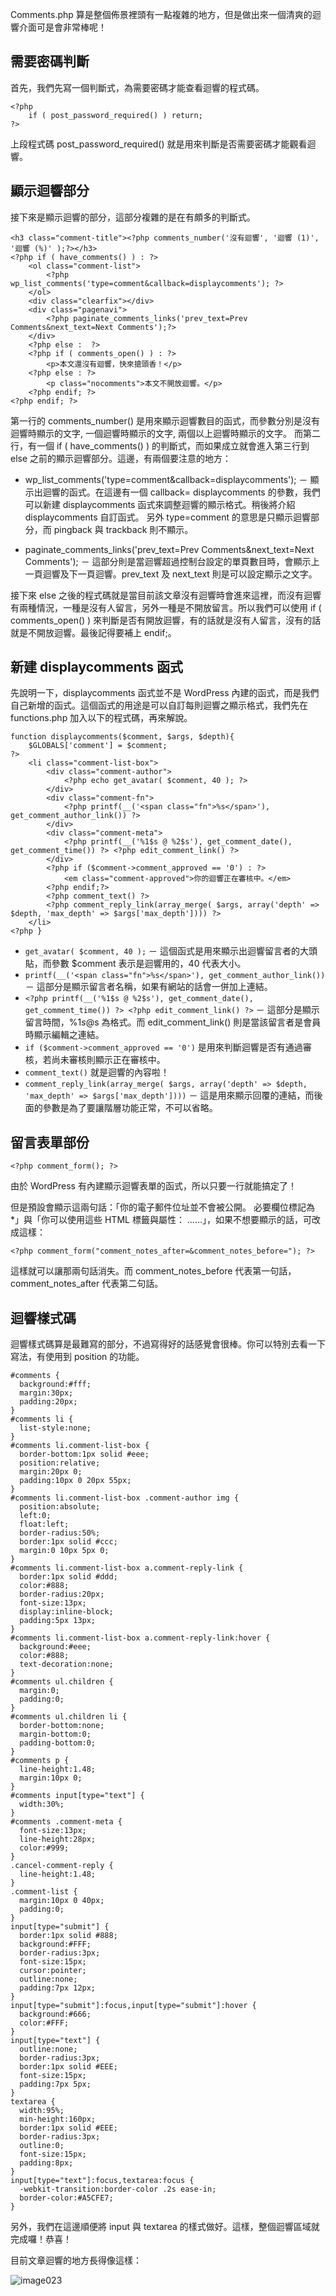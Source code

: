 Comments.php 算是整個佈景裡頭有一點複雜的地方，但是做出來一個清爽的迴響介面可是會非常棒呢！

## 需要密碼判斷

首先，我們先寫一個判斷式，為需要密碼才能查看迴響的程式碼。

```
<?php
    if ( post_password_required() ) return;
?>
```

上段程式碼 post_password_required() 就是用來判斷是否需要密碼才能觀看迴響。

## 顯示迴響部分

接下來是顯示迴響的部分，這部分複雜的是在有頗多的判斷式。

```
<h3 class="comment-title"><?php comments_number('沒有迴響', '迴響 (1)', '迴響 (%)' );?></h3>
<?php if ( have_comments() ) : ?>
    <ol class="comment-list">
        <?php wp_list_comments('type=comment&callback=displaycomments'); ?>
    </ol>
    <div class="clearfix"></div>
    <div class="pagenavi">
        <?php paginate_comments_links('prev_text=Prev Comments&next_text=Next Comments');?>
    </div>
    <?php else :  ?>
    <?php if ( comments_open() ) : ?>
        <p>本文還沒有迴響，快來搶頭香！</p>
    <?php else : ?>
        <p class="nocomments">本文不開放迴響。</p>
    <?php endif; ?>
<?php endif; ?>

```

第一行的 comments_number() 是用來顯示迴響數目的函式，而參數分別是沒有迴響時顯示的文字, 一個迴響時顯示的文字, 兩個以上迴響時顯示的文字。
而第二行，有一個 if ( have_comments() ) 的判斷式，而如果成立就會進入第三行到 else 之前的顯示迴響部分。這邊，有兩個要注意的地方：

- wp_list_comments('type=comment&callback=displaycomments'); － 顯示出迴響的函式。在這邊有一個 callback= displaycomments 的參數，我們可以新建 displaycomments 函式來調整迴響的顯示格式。稍後將介紹 displaycomments 自訂函式。
另外 type=comment 的意思是只顯示迴響部分，而 pingback 與 trackback 則不顯示。

- paginate_comments_links('prev_text=Prev Comments&next_text=Next
Comments'); － 這部分則是當迴響超過控制台設定的單頁數目時，會顯示上一頁迴響及下一頁迴響。prev_text 及 next_text 則是可以設定顯示之文字。

接下來 else 之後的程式碼就是當目前該文章沒有迴響時會進來這裡，而沒有迴響有兩種情況，一種是沒有人留言，另外一種是不開放留言。所以我們可以使用
if ( comments_open() ) 來判斷是否有開放迴響，有的話就是沒有人留言，沒有的話就是不開放迴響。最後記得要補上 endif;。


## 新建 displaycomments 函式

先說明一下，displaycomments 函式並不是 WordPress 內建的函式，而是我們自己新增的函式。這個函式的用途是可以自訂每則迴響之顯示格式，我們先在 functions.php 加入以下的程式碼，再來解說。

```
function displaycomments($comment, $args, $depth){
    $GLOBALS['comment'] = $comment;
?>
    <li class="comment-list-box">
        <div class="comment-author">
            <?php echo get_avatar( $comment, 40 ); ?>
        </div>
        <div class="comment-fn">
            <?php printf(__('<span class="fn">%s</span>'), get_comment_author_link()) ?>
        </div>
        <div class="comment-meta">
            <?php printf(__('%1$s @ %2$s'), get_comment_date(),  get_comment_time()) ?> <?php edit_comment_link() ?>
        </div>
        <?php if ($comment->comment_approved == '0') : ?>
            <em class="comment-approved">你的迴響正在審核中。</em>
        <?php endif;?>
        <?php comment_text() ?>
        <?php comment_reply_link(array_merge( $args, array('depth' => $depth, 'max_depth' => $args['max_depth']))) ?>
    </li>
<?php }
```

- `get_avatar( $comment, 40 );` － 這個函式是用來顯示出迴響留言者的大頭貼，而參數 $comment 表示是迴響用的，40 代表大小。
- `printf(__('<span class="fn">%s</span>'), get_comment_author_link())` － 這部分是顯示留言者名稱，如果有網站的話會一併加上連結。
- `<?php printf(__('%1$s @ %2$s'), get_comment_date(),  get_comment_time()) ?> <?php edit_comment_link() ?>` － 這部分是顯示留言時間，%1$s @ %2$s 為格式。而 edit_comment_link() 則是當該留言者是會員時顯示編輯之連結。
- `if ($comment->comment_approved == '0')` 是用來判斷迴響是否有通過審核，若尚未審核則顯示正在審核中。
- `comment_text()` 就是迴響的內容啦！
- `comment_reply_link(array_merge( $args, array('depth' => $depth, 'max_depth' => $args['max_depth'])))` － 這是用來顯示回覆的連結，而後面的參數是為了要讓階層功能正常，不可以省略。

## 留言表單部份

```
<?php comment_form(); ?>
```

由於 WordPress 有內建顯示迴響表單的函式，所以只要一行就能搞定了！

但是預設會顯示這兩句話：「你的電子郵件位址並不會被公開。 必要欄位標記為 *」與「你可以使用這些 HTML 標籤與屬性： ……」，如果不想要顯示的話，可改成這樣：

```
<?php comment_form("comment_notes_after=&comment_notes_before="); ?>
```

這樣就可以讓那兩句話消失。而 comment_notes_before 代表第一句話， comment_notes_after 代表第二句話。

## 迴響樣式碼

迴響樣式碼算是最難寫的部分，不過寫得好的話感覺會很棒。你可以特別去看一下寫法，有使用到 position 的功能。

```
#comments {
  background:#fff;
  margin:30px;
  padding:20px;
}
#comments li {
  list-style:none;
}
#comments li.comment-list-box {
  border-bottom:1px solid #eee;
  position:relative;
  margin:20px 0;
  padding:10px 0 20px 55px;
}
#comments li.comment-list-box .comment-author img {
  position:absolute;
  left:0;
  float:left;
  border-radius:50%;
  border:1px solid #ccc;
  margin:0 10px 5px 0;
}
#comments li.comment-list-box a.comment-reply-link {
  border:1px solid #ddd;
  color:#888;
  border-radius:20px;
  font-size:13px;
  display:inline-block;
  padding:5px 13px;
}
#comments li.comment-list-box a.comment-reply-link:hover {
  background:#eee;
  color:#888;
  text-decoration:none;
}
#comments ul.children {
  margin:0;
  padding:0;
}
#comments ul.children li {
  border-bottom:none;
  margin-bottom:0;
  padding-bottom:0;
}
#comments p {
  line-height:1.48;
  margin:10px 0;
}
#comments input[type="text"] {
  width:30%;
}
#comments .comment-meta {
  font-size:13px;
  line-height:28px;
  color:#999;
}
.cancel-comment-reply {
  line-height:1.48;
}
.comment-list {
  margin:10px 0 40px;
  padding:0;
}
input[type="submit"] {
  border:1px solid #888;
  background:#FFF;
  border-radius:3px;
  font-size:15px;
  cursor:pointer;
  outline:none;
  padding:7px 12px;
}
input[type="submit"]:focus,input[type="submit"]:hover {
  background:#666;
  color:#FFF;
}
input[type="text"] {
  outline:none;
  border-radius:3px;
  border:1px solid #EEE;
  font-size:15px;
  padding:7px 5px;
}
textarea {
  width:95%;
  min-height:160px;
  border:1px solid #EEE;
  border-radius:3px;
  outline:0;
  font-size:15px;
  padding:8px;
}
input[type="text"]:focus,textarea:focus {
  -webkit-transition:border-color .2s ease-in;
  border-color:#A5CFE7;
}
```

另外，我們在這邊順便將 input 與 textarea 的樣式做好。這樣，整個迴響區域就完成囉！恭喜！

目前文章迴響的地方長得像這樣：

![image023](/images/image023.jpg)




